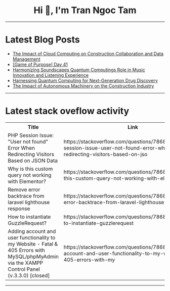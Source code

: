 <h1 align="center">Hi 👋, I'm Tran Ngoc Tam</h1>

---

# Latest Blog Posts 
<!-- BLOG-POST-LIST:START -->
- [The Impact of Cloud Computing on Construction Collaboration and Data Management](https://dev.to/quantumcybersolution/the-impact-of-cloud-computing-on-construction-collaboration-and-data-management-3bf1)
- [[Game of Purpose] Day 41](https://dev.to/humberd/game-of-purpose-day-41-5dkj)
- [Harmonizing Soundscapes Quantum Computings Role in Music Innovation and Listening Experience](https://dev.to/eric_dequ/harmonizing-soundscapes-quantum-computings-role-in-music-innovation-and-listening-experience-3en0)
- [Harnessing Quantum Computing for Next-Generation Drug Discovery](https://dev.to/eric_dequ/harnessing-quantum-computing-for-next-generation-drug-discovery-339k)
- [The Impact of Autonomous Machinery on the Construction Industry](https://dev.to/quantumcybersolution/the-impact-of-autonomous-machinery-on-the-construction-industry-3fe4)
<!-- BLOG-POST-LIST:END -->

---

# Latest stack oveflow activity
<table>
  <tr><th>Title</th><th>Link</th></tr>
  <!-- STACKOVERFLOW:START --><tr><td>PHP Session Issue: &quot;User not found&quot; Error When Redirecting Visitors Based on JSON Data</td><td>https://stackoverflow.com/questions/78684104/php-session-issue-user-not-found-error-when-redirecting-visitors-based-on-jso</td></tr><tr><td>Why is this custom query not working with Elementor?</td><td>https://stackoverflow.com/questions/78684034/why-is-this-custom-query-not-working-with-elementor</td></tr><tr><td>Remove error backtrace from laravel lighthouse response</td><td>https://stackoverflow.com/questions/78683975/remove-error-backtrace-from-laravel-lighthouse-response</td></tr><tr><td>How to instantiate GuzzleRequest?</td><td>https://stackoverflow.com/questions/78683970/how-to-instantiate-guzzlerequest</td></tr><tr><td>Adding account and user functionality to my Website - Fatal &amp; 405 Errors with MySQL/phpMyAdmin via the XAMPP Control Panel &lpar;v.3.3.0&rpar; [closed]</td><td>https://stackoverflow.com/questions/78683900/adding-account-and-user-functionality-to-my-website-fatal-405-errors-with-my</td></tr><!-- STACKOVERFLOW:END -->
</table>

---


